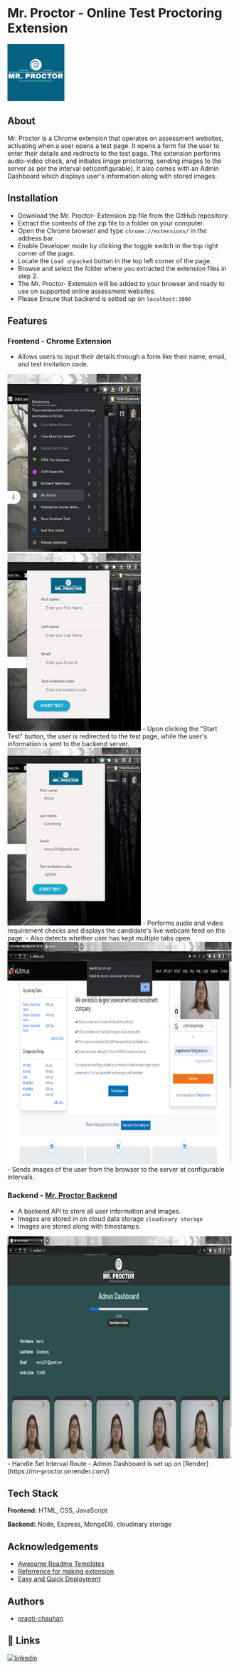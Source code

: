 
# Mr. Proctor - Online Test Proctoring Extension
![Logo](https://github.com/pragti-chauhan/mr-proctor-extension/blob/main/icons/icon3.png)

## About
Mr. Proctor is a Chrome extension that operates on assessment websites, activating when a user opens a test page. It opens a form for the user to enter their details and redirects to the test page. The extension performs audio-video check, and initiates image proctoring, sending images to the server as per the interval set(configurable). It also comes with an Admin Dashboard which displays user's information along with stored images.


## Installation

- Download the Mr. Proctor- Extension zip file from the GitHub repository.
- Extract the contents of the zip file to a folder on your computer.
- Open the Chrome browser and type `chrome://extensions/` in the address bar.
- Enable Developer mode by clicking the toggle switch in the top right corner of the page.
- Locate the `Load unpacked` button in the top left corner of the page.
- Browse and select the folder where you extracted the extension files in step 2.
- The Mr. Proctor- Extension will be added to your browser and ready to use on supported online assessment websites.
- Please Ensure that backend is setted up on `localhost:3000`
    
## Features

### Frontend - Chrome Extension
- Allows users to input their details through a form like their name, email, and test invitation code.
<img alt="extension" src="https://github.com/pragti-chauhan/mr-proctor-extension/blob/main/images/extension%20bar.png" width="300" height="400" />
<img alt="form" src="https://github.com/pragti-chauhan/mr-proctor-extension/blob/main/images/popup%20form.png" width="300" height="400" />
- Upon clicking the &quot;Start Test&quot; button, the user is redirected to the test page, while the user's information is sent to the backend server.
<img alt="user-details" src="https://github.com/pragti-chauhan/mr-proctor-extension/blob/main/images/user%20details.png" width="300" height="400" />
- Performs audio and video requirement checks and displays the candidate's live webcam feed on the page.
- Also detects whether user has kept multiple tabs open.
<img alt="test-page" src="https://github.com/pragti-chauhan/mr-proctor-extension/blob/main/images/test%20redirect.png" width="700" height="500" />
- Sends images of the user from the browser to the server at configurable intervals.

### Backend - [Mr. Proctor Backend](https://github.com/pragti-chauhan/mr-proctor-backend)
- A backend API to store all user information and images.
- Images are stored in on cloud data storage `cloudinary storage`
- Images are stored along with timestamps.
<img alt="dashboard" src="https://github.com/pragti-chauhan/mr-proctor-extension/blob/main/images/dashboard.png" width="700" height="500" />
- Handle Set Interval Route
- Admin Dashboard is set up on [Render](https://mr-proctor.onrender.com/)

## Tech Stack

**Frontend:** HTML, CSS, JavaScript

**Backend:** Node, Express, MongoDB, cloudinary storage


## Acknowledgements

 - [Awesome Readme Templates](https://awesomeopensource.com/project/elangosundar/awesome-README-templates)
 - [Referrence for making extension](https://github.com/om-mapari/proctor-vision-extension)
 - [Easy and Quick Deployment](https://render.com/)


## Authors

- [pragti-chauhan](https://github.com/pragti-chauhan)


## 🔗 Links
[![linkedin](https://img.shields.io/badge/linkedin-0A66C2?style=for-the-badge&logo=linkedin&logoColor=white)](https://www.linkedin.com/in/pragti-chauhan-2132a61a2/)

